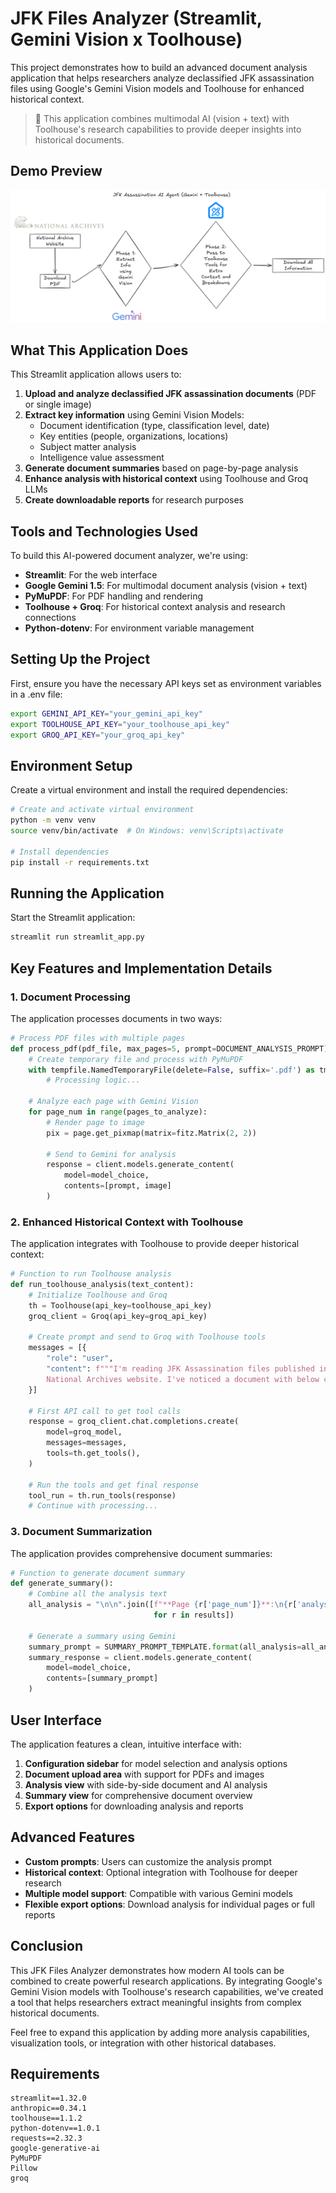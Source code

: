# JFK Files Analyzer (Streamlit, Gemini Vision x Toolhouse)

This project demonstrates how to build an advanced document analysis application that helps researchers analyze declassified JFK assassination files using Google's Gemini Vision models and Toolhouse for enhanced historical context.

> 👋 This application combines multimodal AI (vision + text) with Toolhouse's research capabilities to provide deeper insights into historical documents.

## Demo Preview
![JFK Files Analyzer Demo](demo.png)


## What This Application Does

This Streamlit application allows users to:

1. **Upload and analyze declassified JFK assassination documents** (PDF or single image)
2. **Extract key information** using Gemini Vision Models:
   - Document identification (type, classification level, date)
   - Key entities (people, organizations, locations)
   - Subject matter analysis
   - Intelligence value assessment
3. **Generate document summaries** based on page-by-page analysis
4. **Enhance analysis with historical context** using Toolhouse and Groq LLMs
5. **Create downloadable reports** for research purposes

## Tools and Technologies Used

To build this AI-powered document analyzer, we're using:

- **Streamlit**: For the web interface
- **Google Gemini 1.5**: For multimodal document analysis (vision + text)
- **PyMuPDF**: For PDF handling and rendering
- **Toolhouse + Groq**: For historical context analysis and research connections
- **Python-dotenv**: For environment variable management

## Setting Up the Project

First, ensure you have the necessary API keys set as environment variables in a .env file:

```bash
export GEMINI_API_KEY="your_gemini_api_key"
export TOOLHOUSE_API_KEY="your_toolhouse_api_key"  
export GROQ_API_KEY="your_groq_api_key"            
```

## Environment Setup

Create a virtual environment and install the required dependencies:

```bash
# Create and activate virtual environment
python -m venv venv
source venv/bin/activate  # On Windows: venv\Scripts\activate

# Install dependencies
pip install -r requirements.txt
```

## Running the Application

Start the Streamlit application:

```bash
streamlit run streamlit_app.py
```

## Key Features and Implementation Details

### 1. Document Processing

The application processes documents in two ways:

```python
# Process PDF files with multiple pages
def process_pdf(pdf_file, max_pages=5, prompt=DOCUMENT_ANALYSIS_PROMPT):
    # Create temporary file and process with PyMuPDF
    with tempfile.NamedTemporaryFile(delete=False, suffix='.pdf') as tmp_file:
        # Processing logic...
        
    # Analyze each page with Gemini Vision
    for page_num in range(pages_to_analyze):
        # Render page to image
        pix = page.get_pixmap(matrix=fitz.Matrix(2, 2))
        
        # Send to Gemini for analysis
        response = client.models.generate_content(
            model=model_choice,
            contents=[prompt, image]
        )
```

### 2. Enhanced Historical Context with Toolhouse

The application integrates with Toolhouse to provide deeper historical context:

```python
# Function to run Toolhouse analysis
def run_toolhouse_analysis(text_content):
    # Initialize Toolhouse and Groq
    th = Toolhouse(api_key=toolhouse_api_key)
    groq_client = Groq(api_key=groq_api_key)
    
    # Create prompt and send to Groq with Toolhouse tools
    messages = [{
        "role": "user",
        "content": f"""I'm reading JFK Assassination files published in the 
        National Archives website. I've noticed a document with below content..."""
    }]
    
    # First API call to get tool calls
    response = groq_client.chat.completions.create(
        model=groq_model,
        messages=messages,
        tools=th.get_tools(),
    )
    
    # Run the tools and get final response
    tool_run = th.run_tools(response)
    # Continue with processing...
```

### 3. Document Summarization

The application provides comprehensive document summaries:

```python
# Function to generate document summary
def generate_summary():
    # Combine all the analysis text
    all_analysis = "\n\n".join([f"**Page {r['page_num']}**:\n{r['analysis']}" 
                                for r in results])
    
    # Generate a summary using Gemini
    summary_prompt = SUMMARY_PROMPT_TEMPLATE.format(all_analysis=all_analysis)
    summary_response = client.models.generate_content(
        model=model_choice,
        contents=[summary_prompt]
    )
```

## User Interface

The application features a clean, intuitive interface with:

1. **Configuration sidebar** for model selection and analysis options
2. **Document upload area** with support for PDFs and images
3. **Analysis view** with side-by-side document and AI analysis
4. **Summary view** for comprehensive document overview
5. **Export options** for downloading analysis and reports

## Advanced Features

- **Custom prompts**: Users can customize the analysis prompt
- **Historical context**: Optional integration with Toolhouse for deeper research
- **Multiple model support**: Compatible with various Gemini models
- **Flexible export options**: Download analysis for individual pages or full reports

## Conclusion

This JFK Files Analyzer demonstrates how modern AI tools can be combined to create powerful research applications. By integrating Google's Gemini Vision models with Toolhouse's research capabilities, we've created a tool that helps researchers extract meaningful insights from complex historical documents.

Feel free to expand this application by adding more analysis capabilities, visualization tools, or integration with other historical databases.

## Requirements

```
streamlit==1.32.0
anthropic==0.34.1
toolhouse==1.1.2
python-dotenv==1.0.1
requests==2.32.3
google-generative-ai
PyMuPDF
Pillow
groq
```
